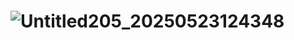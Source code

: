 # ![Untitled205_20250523124348](https://github.com/user-attachments/assets/a4245ab5-5092-4c32-b598-47dd9a56cbab)

